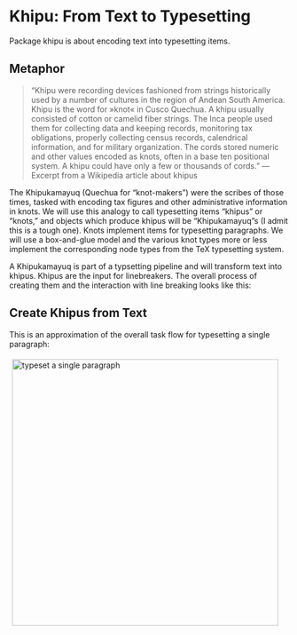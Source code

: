 # Khipu: From Text to Typesetting

Package khipu is about encoding text into typesetting items.

## Metaphor

> “Khipu were recording devices fashioned
> from strings historically used by a number of cultures in the region of
> Andean South America.
> Khipu is the word for »knot« in Cusco Quechua.
> A khipu usually consisted of cotton or camelid fiber strings. The Inca
> people used them for collecting data and keeping records, monitoring tax
> obligations, properly collecting census records, calendrical information,
> and for military organization. The cords stored numeric and other values
> encoded as knots, often in a base ten positional system. A khipu could
> have only a few or thousands of cords.”
> ––Excerpt from a Wikipedia article about khipus

The Khipukamayuq (Quechua for “knot-makers”) were the scribes of those
times, tasked with encoding tax figures and other administrative
information in knots.
We will use this analogy to call typesetting items “khipus” or “knots,”
and objects which produce khipus will be “Khipukamayuq”s (I admit this is a tough one).
Knots implement items for typesetting paragraphs. We will use a
box-and-glue model and the various knot types more or less implement the corresponding
node types from the TeX typesetting system.

A Khipukamayuq is part of a typsetting pipeline and will transform text into khipus.
Khipus are the input for linebreakers. The overall process of creating
them and the interaction with line breaking looks like this:

## Create Khipus from Text

This is an approximation of the overall task flow for typesetting a single paragraph:

<div style="width:480px;padding:5px;padding-bottom:10px">
<img alt="typeset a single paragraph" src="http://npillmayer.github.io/TySE/images/khipukamayuq.svg" width="480px">
</div>
